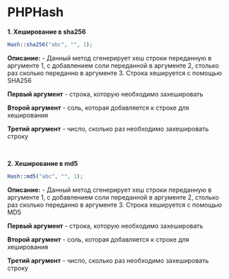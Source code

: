 # PHPHash

**1. Хеширование в sha256**
```php
Hash::sha256("abc", "", 1);
```

**Описание:** - Данный метод сгенерирует хеш строки переданную в аргументе 1, с добавлением соли переданной в аргументе 2, столько раз сколько переданно в аргументе 3. Строка хешируется с помощью SHA256

**Первый аргумент** - строка, которую необходимо захешировать

**Второй аргумент** - соль, которая добавляется к строке для хеширования

**Третий аргумент** - число, сколько раз необходимо захешировать строку

<br>

**2. Хеширование в md5**
```php
Hash::md5("abc", "", 1);
```

**Описание:** - Данный метод сгенерирует хеш строки переданную в аргументе 1, с добавлением соли переданной в аргументе 2, столько раз сколько переданно в аргументе 3. Строка хешируется с помощью MD5

**Первый аргумент** - строка, которую необходимо захешировать

**Второй аргумент** - соль, которая добавляется к строке для хеширования

**Третий аргумент** - число, сколько раз необходимо захешировать строку
